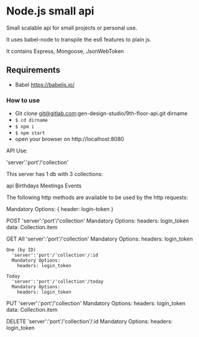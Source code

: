 # Node.js small api

Small scalable api for small projects or personal use.

It uses babel-node to transpile the es6 features to plain js.

It contains Express, Mongoose, JsonWebToken

## Requirements

* Babel https://babeljs.io/

### How to use

* Git clone git@gitlab.com:gen-design-studio/9th-floor-api.git dirname
* ``` $ cd dirname ```
* ``` $ npm i ```
* ``` $ npm start ```
* open your browser on http://localhost:8080

API Use:

'server'.'port'/'collection'

This server has 1 db with 3 collections:

api
  Birthdays
  Meetings
  Events

The following http methods are available to be used by the http requests:

  Mandatory Options:
  {
    header: login-token
  }

  POST
    'server':'port'/'collection'
    Mandatory Options:
      headers: login_token
      data: Collection.item

  GET
    All
      'server':'port'/'collection'
      Mandatory Options:
        headers: login_token

    One (by ID)
      'server':'port'/'collection'/:id
      Mandatory Options:
        headers: login_token

    Today
      'server':'port'/'collection'/today
      Mandatory Options:
        headers: login_token

  PUT
    'server':'port'/'collection'
    Mandatory Options:
      headers: login_token
      data: Collection.item

  DELETE
    'server':'port'/'collection'/:id
    Mandatory Options:
      headers: login_token


